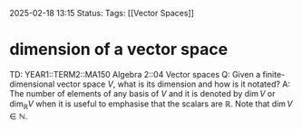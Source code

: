 2025-02-18 13:15
Status: 
Tags: [[Vector Spaces]]
# dimension of a vector space

TD: YEAR1::TERM2::MA150 Algebra 2::04 Vector spaces 
Q: Given a finite-dimensional vector space $V$, what is its dimension and how is it notated?
A: The number of elements of any basis of $V$ and it is denoted by $\dim V$ or $\dim_{\mathbb{R}}V$ when it is useful to emphasise that the scalars are $\mathbb{R}$.
Note that $\dim V \in \mathbb{N}$.
<!--ID: 1739884683325-->
